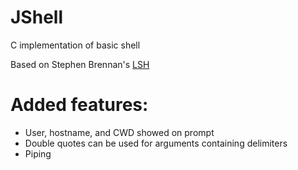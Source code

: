 # JShell
C implementation of basic shell

Based on Stephen Brennan's [LSH](http://github.com/brenns10/lsh/)

# Added features:

* User, hostname, and CWD showed on prompt
* Double quotes can be used for arguments containing delimiters
* Piping

